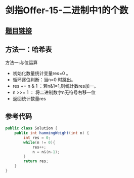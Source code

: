 # 剑指Offer-15-二进制中1的个数

## [题目链接](https://leetcode-cn.com/problems/er-jin-zhi-zhong-1de-ge-shu-lcof/)


## 方法一：哈希表

方法一:与位运算

- 初始化数量统计变量res=0 。
- 循环逐位判断：当n=0 时跳出。
- res += n & 1 ：若n&1=1,则统计数res加一。
- n >>= 1 ： 将二进制数字n无符号右移一位
- 返回统计数量res

## 参考代码
```Java
public class Solution {
    public int hammingWeight(int n) {
        int res = 0;
        while(n != 0){
            res++;
            n = n&(n-1);
        }
        return res;
    }
}
```
